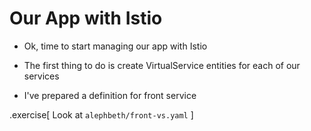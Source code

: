 # Our App with Istio

- Ok, time to start managing our app with Istio

- The first thing to do is create VirtualService entities for each of our services

- I've prepared a definition for front service

.exercise[
    Look at `alephbeth/front-vs.yaml`
]